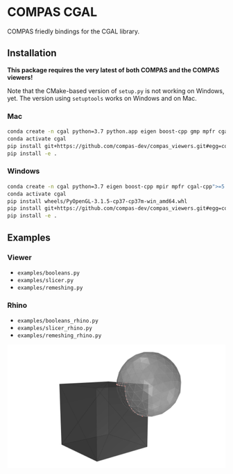 # COMPAS CGAL

COMPAS friedly bindings for the CGAL library.

## Installation

**This package requires the very latest of both COMPAS and the COMPAS viewers!**

Note that the CMake-based version of `setup.py` is not working on Windows, yet.
The version using `setuptools` works on Windows and on Mac.

### Mac

```bash
conda create -n cgal python=3.7 python.app eigen boost-cpp gmp mpfr cgal-cpp">=5.0" pybind11 PySide2 PyOpenGL COMPAS=0.16.0
conda activate cgal
pip install git+https://github.com/compas-dev/compas_viewers.git#egg=compas_viewers
pip install -e .
```

### Windows

```bash
conda create -n cgal python=3.7 eigen boost-cpp mpir mpfr cgal-cpp">=5.0" pybind11 PySide2 COMPAS=0.16.0
conda activate cgal
pip install wheels/PyOpenGL‑3.1.5‑cp37‑cp37m‑win_amd64.whl
pip install git+https://github.com/compas-dev/compas_viewers.git#egg=compas_viewers
pip install -e .
```

## Examples

### Viewer

* `examples/booleans.py`
* `examples/slicer.py`
* `examples/remeshing.py`

### Rhino

* `examples/booleans_rhino.py`
* `examples/slicer_rhino.py`
* `examples/remeshing_rhino.py`

![docsource/_images/cgal_boolean_union-rhino.png](docsource/_images/cgal_boolean_union-rhino.png)
